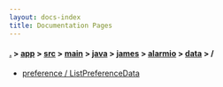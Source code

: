 ```yaml
---
layout: docs-index
title: Documentation Pages
---
```

#### [.](./../../../../../../../index) > [app](./../../../../../../index) > [src](./../../../../../index) > [main](./../../../../index) > [java](./../../../index) > [james](./../../index) > [alarmio](./../index) > [data](./index) > **/**

- [preference / ListPreferenceData](preference/ListPreferenceData)
